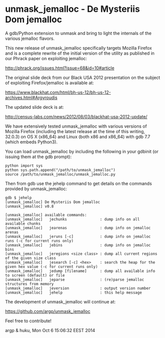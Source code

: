 unmask_jemalloc - De Mysteriis Dom jemalloc
===========================================

A gdb/Python extension to unmask and bring to light the internals of the
various jemalloc flavors.

This new release of unmask_jemalloc specifically targets Mozilla Firefox
and is a complete rewrite of the initial version of the utility as
published in our Phrack paper on exploiting jemalloc:

http://phrack.org/issues.html?issue=68&id=10#article

The original slide deck from our Black USA 2012 presentation on the subject
of exploiting Firefox/jemalloc is available at:

https://www.blackhat.com/html/bh-us-12/bh-us-12-archives.html#Argyroudis

The updated slide deck is at:

http://census-labs.com/news/2012/08/03/blackhat-usa-2012-update/

We have extensively tested unmask_jemalloc with various versions of Mozilla
Firefox (including the latest release at the time of this writing, 32.0.3) on
OS X (x86_64) and Linux (both x86 and x86_64) with gdb 7.7 (which embeds Python3).

You can load unmask_jemalloc by including the following in your gdbinit (or
issuing them at the gdb prompt):

    python import sys
    python sys.path.append("/path/to/unmask_jemalloc")
    source /path/to/unmask_jemalloc/unmask_jemalloc.py

Then from gdb use the jehelp command to get details on the commands
provided by unmask_jemalloc:

    gdb $ jehelp
    [unmask_jemalloc] De Mysteriis Dom jemalloc
    [unmask_jemalloc] v0.8

    [unmask_jemalloc] available commands:
    [unmask_jemalloc]   jechunks               : dump info on all available chunks
    [unmask_jemalloc]   jearenas               : dump info on jemalloc arenas
    [unmask_jemalloc]   jeruns [-c]            : dump info on jemalloc runs (-c for current runs only)
    [unmask_jemalloc]   jebins                 : dump info on jemalloc bins
    [unmask_jemalloc]   jeregions <size class> : dump all current regions of the given size class
    [unmask_jemalloc]   jesearch [-c] <hex>    : search the heap for the given hex value (-c for current runs only)
    [unmask_jemalloc]   jedump [filename]      : dump all available info to screen (default) or file
    [unmask_jemalloc]   jeparse                : (re)parse jemalloc structures from memory
    [unmask_jemalloc]   jeversion              : output version number
    [unmask_jemalloc]   jehelp                 : this help message

The development of unmask_jemalloc will continue at:

https://github.com/argp/unmask_jemalloc

Feel free to contribute!

argp & huku, Mon Oct  6 15:06:32 EEST 2014


